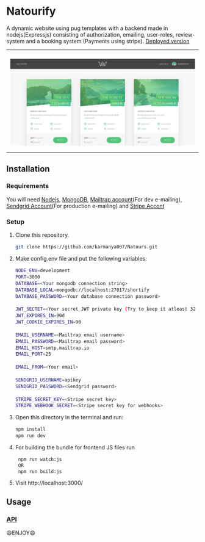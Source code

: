 # Natourify

A dynamic website using pug templates with a backend made in nodejs(Expressjs) consisting of authorization, emailing, user-roles, review-system and a booking system (Payments using stripe). [Deployed version](https://natourify.herokuapp.com/)

---

![homepage](./public/img/overview.jpg)

---

## Installation

### Requirements

You will need [Nodejs](https://nodejs.org/en/), [MongoDB](https://www.mongodb.com/), [Mailtrap account](https://mailtrap.io/)(For dev e-mailing), [Sendgrid Account](https://sendgrid.com/)(For production e-mailing) and [Stripe Accont](https://stripe.com/)

### Setup

1. Clone this repository.

   ```sh
   git clone https://github.com/karmanya007/Natours.git
   ```

2. Make config.env file and put the following variables:

   ```sh
   NODE_ENV=development
   PORT=3000
   DATABASE=<Your mongodb connection string>
   DATABASE_LOCAL=mongodb://localhost:27017/shortify
   DATABASE_PASSWORD=<Your database connection password>

   JWT_SECTET=<Your secret JWT private key (Try to keep it atleast 32 character long)>
   JWT_EXPIRES_IN=90d
   JWT_COOKIE_EXPIRES_IN=90

   EMAIL_USERNAME=<Mailtrap email username>
   EMAIL_PASSWORD=<Mailtrap email password>
   EMAIL_HOST=smtp.mailtrap.io
   EMAIL_PORT=25

   EMAIL_FROM=<Your email>

   SENDGRID_USERNAME=apikey
   SENDGRID_PASSWORD=<Sendgrid password>

   STRIPE_SECRET_KEY=<Stripe secret key>
   STRIPE_WEBHOOK_SECRET=<Stripe secret key for webhooks>
   ```

3. Open this directory in the terminal and run:

   ```sh
   npm install
   npm run dev
   ```

4. For building the bundle for frontend JS files run

   ```
    npm run watch:js
    OR
    npm run build:js
   ```

5. Visit http://localhost:3000/

## Usage

### [API](https://documenter.getpostman.com/view/12608799/TVKA5KAp)

:smile:ENJOY:smile:
